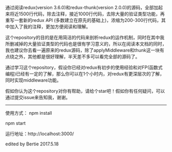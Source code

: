 通过阅读redux(version 3.6.0)和redux-thunk(version 2.0.0)的源码，全部加起来将近1500行代码，除去注释，接近1000行代码，去除大量的验证类型功能，再重写一套新的redux API (多数建立在原先的基础上)，浓缩为200-300行代码，其中加入了我的注释，更加方便阅读和理解。

这个repository的目的是在用简洁的代码来剖析redux的运作机制，同时在其中我所删减掉的大量验证类型的代码也是很有学习意义的，所以在阅读本文档的同时，我也建议你去看一遍原来的redux源码，除了applyMiddleware和thunk这一块有点绕之外，其他都是很好理解，半天差不多可以看完全部的源码了。

通过学习这个repository，假设你已经对redux有初步的使用经验和对FP(函数式编程)已经有一定的了解，那么你可以在1个小时内，对redux有更深层次的了解，同时实现middleware功能。

假如你认为这个repository对你有帮助，请给个star吧！假如你有任何疑问，可以通过提交issue来告知我，谢谢。

----------------------------------------------------------

使用方式：
npm install 

npm start

运行地址：http://localhost:3000/

edited by Bertie
2017.5.18
